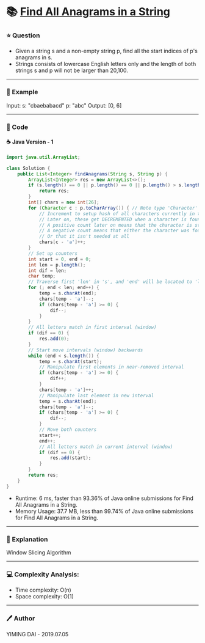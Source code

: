 # :books: [Find All Anagrams in a String](https://leetcode.com/problems/find-all-anagrams-in-a-string/)

### :star: Question

- Given a string s and a non-empty string p, find all the start indices of p's anagrams in s.
- Strings consists of lowercase English letters only and the length of both strings s and p will not be larger than 20,100.

--- 

### :car: Example

Input:
s: "cbaebabacd" p: "abc"
Output:
[0, 6]

---

### :hammer: Code

#### :coffee: Java Version - 1

```java
import java.util.ArrayList;

class Solution {
    public List<Integer> findAnagrams(String s, String p) {
        ArrayList<Integer> res = new ArrayList<>();
        if (s.length() == 0 || p.length() == 0 || p.length() > s.length()) {
            return res;
        }
        int[] chars = new int[26];
        for (Character c : p.toCharArray()) { // Note type 'Character'
            // Increment to setup hash of all characters currently in the window
            // Later on, these get DECREMENTED when a character is found
            // A positive count later on means that the character is still "needed" in the anagram
            // A negative count means that either the character was found more times than necessary
            // Or that it isn't needed at all
            chars[c - 'a']++;
        }
        // Set up counters
        int start = 0, end = 0;
        int len = p.length();
        int dif = len;
        char temp;
        // Traverse first 'len' in 's', and 'end' will be located to 'len - 1'
        for (; end < len; end++) {
            temp = s.charAt(end);
            chars[temp - 'a']--;
            if (chars[temp - 'a'] >= 0) {
                dif--;
            }
        }
        // All letters match in first interval (window)
        if (dif == 0) {
            res.add(0);
        }
        // Start move intervals (window) backwards
        while (end < s.length()) {
            temp = s.charAt(start);
            // Manipulate first elements in near-removed interval
            if (chars[temp - 'a'] >= 0) {
                dif++;
            }
            chars[temp - 'a']++;
            // Manipulate last element in new interval
            temp = s.charAt(end);
            chars[temp - 'a']--;
            if (chars[temp - 'a'] >= 0) {
                dif--;
            }
            // Move both counters
            start++;
            end++;
            // All letters match in current interval (window)
            if (dif == 0) {
                res.add(start);
            }
        }
        return res;
    }
}
```

- Runtime: 6 ms, faster than 93.36% of Java online submissions for Find All Anagrams in a String.
- Memory Usage: 37.7 MB, less than 99.74% of Java online submissions for Find All Anagrams in a String.

---

### :pencil: Explanation

Window Slicing Algorithm

---

### :computer: Complexity Analysis:

- Time complexity: O(n)
- Space complexity: O(1)

---

### :pen: Author

YIMING DAI - 2019.07.05
